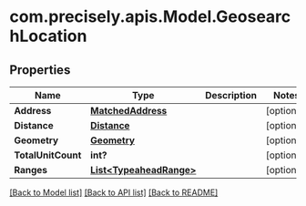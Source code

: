 # com.precisely.apis.Model.GeosearchLocation
## Properties

Name | Type | Description | Notes
------------ | ------------- | ------------- | -------------
**Address** | [**MatchedAddress**](MatchedAddress.md) |  | [optional] 
**Distance** | [**Distance**](Distance.md) |  | [optional] 
**Geometry** | [**Geometry**](Geometry.md) |  | [optional] 
**TotalUnitCount** | **int?** |  | [optional] 
**Ranges** | [**List&lt;TypeaheadRange&gt;**](TypeaheadRange.md) |  | [optional] 

[[Back to Model list]](../README.md#documentation-for-models) [[Back to API list]](../README.md#documentation-for-api-endpoints) [[Back to README]](../README.md)


